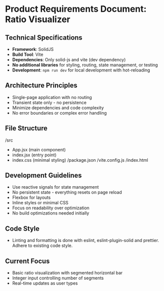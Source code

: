 # Product Requirements Document: Ratio Visualizer

## Technical Specifications

- **Framework**: SolidJS
- **Build Tool**: Vite
- **Dependencies**: Only solid-js and vite (dev dependency)
- **No additional libraries** for styling, routing, state management, or testing
- **Development**: `npm run dev` for local development with hot-reloading

## Architecture Principles

- Single-page application with no routing
- Transient state only - no persistence
- Minimize dependencies and code complexity
- No error boundaries or complex error handling

## File Structure

/src

- App.jsx (main component)
- index.jsx (entry point)
- index.css (minimal styling)
  /package.json
  /vite.config.js
  /index.html

## Development Guidelines

- Use reactive signals for state management
- No persistent state - everything resets on page reload
- Flexbox for layouts
- Inline styles or minimal CSS
- Focus on readability over optimization
- No build optimizations needed initially

## Code Style

- Linting and formatting is done with eslint, eslint-plugin-solid and prettier. Adhere to existing code style.

## Current Focus

- Basic ratio visualization with segmented horizontal bar
- Integer input controlling number of segments
- Real-time updates as user types
